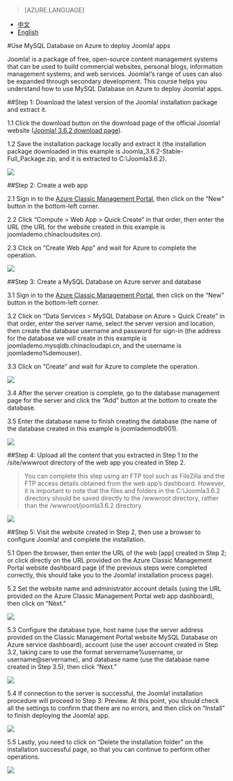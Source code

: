 <properties
    linkid=""
    urlDisplayName=""
    pageTitle="Use MySQL Database on Azure to deploy Joomla! apps – Microsoft Azure Cloud"
    metaKeywords="Azure Cloud, technical documentation, documents and resources, MySQL, database, Joomla, Joomla!, Azure MySQL, MySQL PaaS, Azure MySQL PaaS, Azure MySQL Service, Azure RDS"
    description="This article explains in detail the process for using MySQL PaaS services to deploy Joomla! apps."
    metaCanonical=""
    services="MySQL"
    documentationCenter="Services"
    authors="v-chenyh"
    solutions=""
    manager=""
    editor="" />
<tags
    ms.service="mysql_en"
    ms.author="v-chenyh"
    ms.topic="article"
    ms.date="09/22/2016"
    wacn.date="09/22/2016"
    wacn.lang="en" />

> [AZURE.LANGUAGE]
- [中文](/documentation/articles/mysql-database-joomla-setup/)
- [English](/documentation/articles/mysql-database-enus-joomla-setup/)

#<a name="mysql-database-on-azurejoomla"></a>Use MySQL Database on Azure to deploy Joomla! apps


Joomla! is a package of free, open-source content management systems that can be used to build commercial websites, personal blogs, information management systems, and web services. Joomla!’s range of uses can also be expanded through secondary development. This course helps you understand how to use MySQL Database on Azure to deploy Joomla! apps.

##<a name="1joomla"></a>Step 1: Download the latest version of the Joomla! installation package and extract it.

1.1 Click the download button on the download page of the official Joomla! website ([Joomla! 3.6.2 download page](https://www.joomla.org/download.html)).

1.2 Save the installation package locally and extract it (the installation package downloaded in this example is Joomla\_3.6.2-Stable-Full\_Package.zip, and it is extracted to C:\Joomla3.6.2).

![](./media/mysql-database-joomla-setup/1.1-1.2.png)

##<a name="2web"></a>Step 2: Create a web app

2.1 Sign in to the [Azure Classic Management Portal](https://manage.windowsazure.cn/), then click on the “New” button in the bottom-left corner.

2.2 Click “Compute > Web App > Quick Create” in that order, then enter the URL (the URL for the website created in this example is joomlademo.chinacloudsites.cn).

2.3 Click on “Create Web App” and wait for Azure to complete the operation.

![](./media/mysql-database-joomla-setup/2.1-2.3.png)

##<a name="3mysql-database-on-azure"></a>Step 3: Create a MySQL Database on Azure server and database

3.1 Sign in to the [Azure Classic Management Portal](https://manage.windowsazure.cn/), then click on the “New” button in the bottom-left corner.

3.2 Click on “Data Services > MySQL Database on Azure > Quick Create” in that order, enter the server name, select the server version and location, then create the database username and password for sign-in (the address for the database we will create in this example is joomlademo.mysqldb.chinacloudapi.cn, and the username is joomlademo%demouser).

3.3 Click on “Create” and wait for Azure to complete the operation.

![](./media/mysql-database-joomla-setup/3.1-3.3.png)

3.4 After the server creation is complete, go to the database management page for the server and click the “Add” button at the bottom to create the database.

3.5 Enter the database name to finish creating the database (the name of the database created in this example is joomlademodb001).

![](./media/mysql-database-joomla-setup/3.4-3.5.png)

##<a name="412websitewwwroot"></a>Step 4: Upload all the content that you extracted in Step 1 to the /site/wwwroot directory of the web app you created in Step 2.

>You can complete this step using an FTP tool such as FileZilla and the FTP access details obtained from the web app’s dashboard. However, it is important to note that the files and folders in the C:\Joomla3.6.2 directory should be saved directly to the /wwwroot directory, rather than the /wwwroot/joomla3.6.2 directory.

![](./media/mysql-database-joomla-setup/4.0.png)

##<a name="52joomla"></a>Step 5: Visit the website created in Step 2, then use a browser to configure Joomla! and complete the installation.

5.1 Open the browser, then enter the URL of the web [app] created in Step 2; or click directly on the URL provided on the Azure Classic Management Portal website dashboard page (if the previous steps were completed correctly, this should take you to the Joomla! installation process page).

5.2 Set the website name and administrator account details (using the URL provided on the Azure Classic Management Portal web app dashboard), then click on “Next.”

![](./media/mysql-database-joomla-setup/5.1-5.2.png)

5.3 Configure the database type, host name (use the server address provided on the Classic Management Portal website MySQL Database on Azure service dashboard), account (use the user account created in Step 3.2, taking care to use the format servername%username, or username@servername), and database name (use the database name created in Step 3.5), then click “Next.”

![](./media/mysql-database-joomla-setup/5.3.png)

5.4 If connection to the server is successful, the Joomla! installation procedure will proceed to Step 3: Preview. At this point, you should check all the settings to confirm that there are no errors, and then click on “Install” to finish deploying the Joomla! app.

![](./media/mysql-database-joomla-setup/5.4.png)

5.5 Lastly, you need to click on “Delete the installation folder” on the installation successful page, so that you can continue to perform other operations.

![](./media/mysql-database-joomla-setup/5.5.png)

<!--HONumber=May17_HO3-->